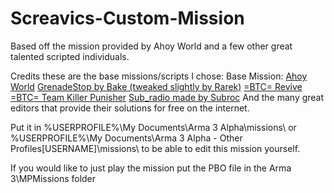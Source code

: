 Screavics-Custom-Mission
========================

Based off the mission provided by Ahoy World and a few other great talented scripted individuals.

Credits these  are the base missions/scripts I chose:
Base Mission: <a href='http://www.ahoyworld.co.uk/'>Ahoy World</a>
<a href='http://www.armaholic.com/page.php?id=18751'>GrenadeStop by Bake (tweaked slightly by Rarek)</a>
<a href='http://forums.bistudio.com/showthread.php?148085-BTC-Revive'>=BTC= Revive</a>
<a href='http://forums.bistudio.com/showthread.php?148959-BTC-TK-punishment-script'>=BTC= Team Killer Punisher</a>
<a href='http://www.armaholic.com/page.php?id=19048'>Sub_radio made by Subroc</a>
And the many great editors that provide their solutions for free on the internet.

Put it in %USERPROFILE%\My Documents\Arma 3 Alpha\missions\ or %USERPROFILE%\My Documents\Arma 3 Alpha - Other Profiles\[USERNAME]\missions\ to be able to edit this mission yourself.

If you would like to just play the mission put the PBO file in the Arma 3\MPMissions folder
